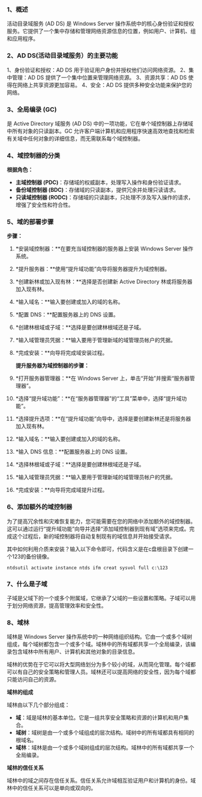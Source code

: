 ### **1、概述**

活动目录域服务 (AD DS) 是 Windows Server 操作系统中的核心身份验证和授权服务。它提供了一个集中存储和管理网络资源信息的位置，例如用户、计算机、组和应用程序。

### 2、AD DS(活动目录域服务）的主要功能

1、身份验证和授权：AD DS 用于验证用户身份并授权他们访问网络资源。
2、集中管理：AD DS 提供了一个集中位置来管理网络资源。
3、资源共享：AD DS 使得在网络上共享资源更加容易。
4、安全：AD DS 提供多种安全功能来保护您的网络。

### **3、全局编录 (GC)**

是 Active Directory 域服务 (AD DS) 中的一项功能，它在单个域控制器上存储域中所有对象的只读副本。GC 允许客户端计算机和应用程序快速高效地查找和检索有关域中任何对象的详细信息，而无需联系每个域控制器。

### 4、域控制器的分类

   **根据角色：**

- **主域控制器 (PDC)**：存储域的权威副本，处理写入操作和身份验证请求。
- **备份域控制器 (BDC)**：存储域的只读副本，提供冗余并处理只读请求。
- **只读域控制器 (RODC)**：存储域的只读副本，只处理不涉及写入操作的请求，增强了安全性和符合性。

### 5、域的部署步骤

   **步骤：**

1. *安装域控制器：**在要充当域控制器的服务器上安装 Windows Server 操作系统。
2. *提升服务器：**使用“提升域功能”向导将服务器提升为域控制器。
3. *创建新林或加入现有林：**选择是否创建新 Active Directory 林或将服务器加入现有林。
4. *输入域名：**输入要创建或加入的域的名称。
5. *配置 DNS：**配置服务器上的 DNS 设置。
6. *创建林根域或子域：**选择是要创建林根域还是子域。
7. *输入域管理员凭据：**输入要用于管理新域的域管理员帐户的凭据。
8. *完成安装：**向导将完成域安装过程。

   **提升服务器为域控制器的步骤：**

1. *打开服务器管理器：**在 Windows Server 上，单击“开始”并搜索“服务器管理器”。
2. *选择“提升域功能”：**在“服务器管理器”的“工具”菜单中，选择“提升域功能”。
3. *选择提升选项：**在“提升域功能”向导中，选择是要创建新林还是将服务器加入现有林。
4. *输入域名：**输入要创建或加入的域的名称。
5. *输入 DNS 信息：**配置服务器上的 DNS 设置。
6. *选择林根域或子域：**选择是要创建林根域还是子域。
7. *输入域管理员凭据：**输入要用于管理新域的域管理员帐户的凭据。
8. *完成安装：**向导将完成域提升过程。

### 6、添加额外的域控制器

为了提高冗余性和灾难恢复能力，您可能需要在您的网络中添加额外的域控制器。这可以通过运行“提升域功能”向导并选择“添加域控制器到现有域”选项来完成。完成这个过程后，新的域控制器将自动复制现有的域信息并开始接受请求。

其中如何利用介质来安装？输入以下命令即可，代码含义是在c盘根目录下创建一个123的备份镜像。

`ntdsutil
activate instance ntds
ifm
creat sysvol full c:\123`

### 7、什么是子域

子域是父域下的一个或多个附属域，它继承了父域的一些设置和策略。子域可以用于划分网络资源，提高管理效率和安全性。

### 8、域林

域林是 Windows Server 操作系统中的一种网络组织结构。它由一个或多个域树组成，每个域树都包含一个或多个域。域林中的所有域都共享一个全局编录，该编录包含域林中所有用户、计算机和其他对象的目录信息。

域林的优势在于它可以将大型网络划分为多个较小的域，从而简化管理。每个域都可以有自己的安全策略和管理人员。域林还可以提高网络的安全性，因为每个域都只能访问自己的资源。

**域林的组成**

域林由以下几个部分组成：

- **域**：域是域林的基本单位。它是一组共享安全策略和资源的计算机和用户集合。
- **域树**：域树是由一个或多个域组成的层次结构。域树中的所有域都具有相同的根域名。
- **域林**：域林是由一个或多个域树组成的层次结构。域林中的所有域都共享一个全局编录。

**域林的信任关系**

域林中的域之间存在信任关系。信任关系允许域相互验证用户和计算机的身份。域林中的信任关系可以是单向或双向的。